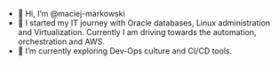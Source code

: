 - 👋 Hi, I’m @maciej-markowski
- 👀 I started my IT journey with Oracle databases, Linux administration and Virtualization. 
     Currently I am driving towards the automation, orchestration and AWS.
- 🌱 I’m currently exploring Dev-Ops culture and CI/CD tools.
